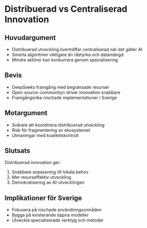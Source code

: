 # Distribuerad vs Centraliserad Innovation

## Huvudargument
- Distribuerad utveckling överträffar centraliserad när det gäller AI
- Smarta algoritmer viktigare än råstyrka och datamängd
- Mindre aktörer kan konkurrera genom specialisering

## Bevis
- DeepSeeks framgång med begränsade resurser
- Open source-communityn driver innovation snabbare
- Framgångsrika nischade implementationer i Sverige

## Motargument
- Svårare att koordinera distribuerad utveckling
- Risk för fragmentering av ekosystemet
- Utmaningar med kvalitetskontroll

## Slutsats
Distribuerad innovation ger:
1. Snabbare anpassning till lokala behov
2. Mer resurseffektiv utveckling
3. Demokratisering av AI-utvecklingen

## Implikationer för Sverige
- Fokusera på nischade användningsområden
- Bygga på existerande öppna modeller
- Utveckla specialiserade verktyg och metoder
